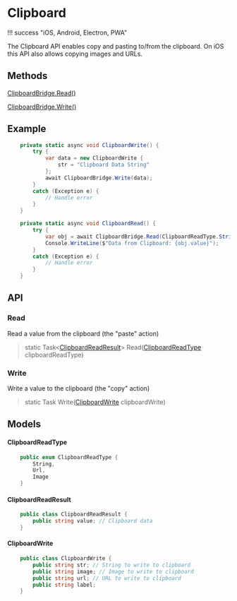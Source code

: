 # Clipboard

!!! success "iOS, Android, Electron, PWA"

The Clipboard API enables copy and pasting to/from the clipboard. On iOS this API also allows copying images and URLs.

## Methods

[ClipboardBridge.Read()](#read)

[ClipboardBridge.Write()](#write)

## Example

```c#
    private static async void ClipboardWrite() {
        try {
            var data = new ClipboardWrite {
                str = "Clipboard Data String"
            };
            await ClipboardBridge.Write(data);
        }
        catch (Exception e) {
            // Handle error
        }
    }

    private static async void ClipboardRead() {
        try {
            var obj = await ClipboardBridge.Read(ClipboardReadType.String);
            Console.WriteLine($"Data from Clipboard: {obj.value}");
        }
        catch (Exception e) {
            // Handle error
        }
    }

```

## API

### Read

Read a value from the clipboard (the "paste" action)

> static Task&lt;[ClipboardReadResult](#clipboardreadresult)&gt; Read([ClipboardReadType](#clipboardreadtype) clipboardReadType)

### Write

Write a value to the clipboard (the "copy" action)

> static Task Write([ClipboardWrite](#clipboardwrite) clipboardWrite)


## Models

#### ClipboardReadType

```c#
    public enum ClipboardReadType {
        String,
        Url,
        Image
    }
```

#### ClipboardReadResult

```c#
    public class ClipboardReadResult {
        public string value; // Clipboard data
    }
```

#### ClipboardWrite

```c#
    public class ClipboardWrite {
        public string str; // String to write to clipboard
        public string image; // Image to write to clipboard
        public string url; // URL to write to clipboard
        public string label;
    }
```
